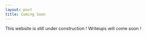 ```yaml
---
layout: post
title: Coming Soon
---
```


This website is still under construction ! Writeups will come soon !

